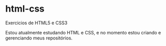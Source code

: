# html-css
 Exercicios de HTML5 e CSS3

 Estou atualmente estudando HTML e CSS, e no momento estou criando e gerenciando meus repositórios.
